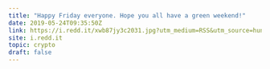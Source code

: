 ```yaml
---
title: "Happy Friday everyone. Hope you all have a green weekend!"
date: 2019-05-24T09:35:50Z
link: https://i.redd.it/xwb87jy3c2031.jpg?utm_medium=RSS&utm_source=hune
site: i.redd.it
topic: crypto
draft: false
---
```

